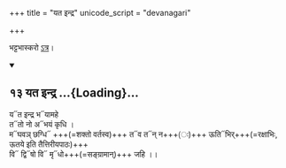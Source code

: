 +++
title = "यत इन्द्र"
unicode_script = "devanagari"

+++


भट्टभास्करो [ऽत्र](https://archive.org/stream/taittiriya/taittiriya_brahmana_bhaskara_03_1-7#page/n393/mode/2up)।

<div class="js_include" includetitle="false" newlevelforh1="2" unfilled url="/vedAH_Rk/shAkalam/saMhitA/vishvAsa-prastutiH/08/061/13_yata_indra.md">
<details open><summary><h2>१३ यत इन्द्र ...{Loading}...</h2></summary>

य᳓त इन्द्र भ᳓यामहे  
त᳓तो नो अ᳓भयं कृधि ।  
म᳓घवञ् छग्धि᳓ +++(=शक्तो वर्तस्व)+++ त᳓व त᳓न् न+++(ः)+++ ऊति᳓भिर्+++(=रक्षाभिः, ऊतये इति तैत्तिरीयपाठः)+++  
वि᳓ द्वि᳓षो वि᳓ मृ᳓धो+++(=सङ्ग्रामान्)+++ जहि ।।

</details>
</div>
